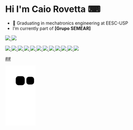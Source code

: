 # Hi I'm Caio Rovetta ⌨
- 🤖 Graduating in mechatronics engineering at EESC-USP
-  I’m currently part of **[Grupo SEMEAR]**
<div>
  <a href="https://github.com/CaioRovetta15">
  <img height="180em" src="https://github-readme-stats.vercel.app/api?username=CaioRovetta15&show_icons=true&theme=tokyonight&include_all_commits=true&count_private=true"/>
  <img height="180em" src="https://github-readme-stats.vercel.app/api/top-langs/?username=CaioRovetta15&layout=compact&langs_count=7&theme=tokyonight"/>
</div> 
<p>
<code><img height="20" src="https://raw.githubusercontent.com/jmnote/z-icons/master/svg/python.svg"></code>
<code><img height="20" src="https://raw.githubusercontent.com/jmnote/z-icons/master/svg/c.svg"></code>
<code><img height="20" src="https://icongr.am/devicon/java-original.svg?size=148&color=currentColor"></code>
<code><img height="20" src="https://cdn.jsdelivr.net/gh/devicons/devicon/icons/opencv/opencv-original.svg"></code>
<code><img height="20" src="https://cdn.jsdelivr.net/gh/devicons/devicon/icons/raspberrypi/raspberrypi-original.svg"></code>
<code><img height="20" src="https://cdn.jsdelivr.net/gh/devicons/devicon/icons/matlab/matlab-original.svg"></code>
<code><img height="20" src="https://cdn.jsdelivr.net/gh/devicons/devicon/icons/jupyter/jupyter-original-wordmark.svg"></code>
<code><img height="20" src="https://cdn.jsdelivr.net/gh/devicons/devicon/icons/vscode/vscode-original.svg"></code>
<code><img height="20" src="https://raw.githubusercontent.com/jmnote/z-icons/master/svg/git.svg"></code>
<code><img height="20" src="https://raw.githubusercontent.com/jmnote/z-icons/master/svg/bash.svg"></code>
<code><img height="20" src="https://cdn.jsdelivr.net/gh/devicons/devicon/icons/linux/linux-original.svg"></code>
 <code><img height="20" src="https://upload.wikimedia.org/wikipedia/commons/1/15/Robot_Operating_System_logo.svg"></code>

</p> 
## 
  
<div>
  
  ![Snake animation](https://github.com/CaioRovetta15/CaioRovetta15/blob/output/github-contribution-grid-snake.svg)
</div>
